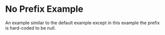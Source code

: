 # No Prefix Example

An example similar to the default example except in this example the prefix is hard-coded to be null.
